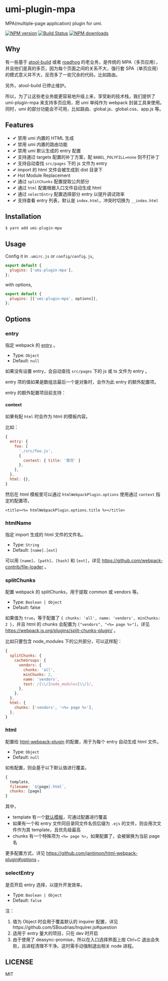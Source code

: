 # umi-plugin-mpa

MPA(multiple-page application) plugin for umi.

[![NPM version](https://img.shields.io/npm/v/umi-plugin-mpa.svg?style=flat)](https://npmjs.org/package/umi-plugin-mpa)
[![Build Status](https://img.shields.io/travis/umijs/umi-plugin-mpa.svg?style=flat)](https://travis-ci.org/umijs/umi-plugin-mpa)
[![NPM downloads](http://img.shields.io/npm/dm/umi-plugin-mpa.svg?style=flat)](https://npmjs.org/package/umi-plugin-mpa)

## Why

有一些基于 [atool-build](https://github.com/ant-tool/atool-build) 或者 [roadhog](https://github.com/sorrycc/roadhog) 的老业务，是传统的 MPA（多页应用），并且他们是真的多页，因为每个页面之间的关系不大，强行套 SPA（单页应用）的模式意义并不大，反而多了一些冗余的代码，比如路由。

另外，atool-build 已停止维护。

所以，为了让这些老业务能更容易地升级上来，享受新的技术栈，我们提供了 umi-plugin-mpa 来支持多页应用，把 umi 单纯作为 webpack 封装工具来使用。同时，umi 的部分功能会不可用，比如路由、global.js、global.css、app.js 等。

## Features

- ✔︎ 禁用 umi 内置的 HTML 生成
- ✔︎ 禁用 umi 内置的路由功能
- ✔︎ 禁用 umi 默认生成的 entry 配置
- ✔︎ 支持通过 targets 配置的补丁方案，配 `BABEL_POLYFILL=none` 则不打补丁
- ✔︎ 支持自动查找 `src/pages` 下的 js 文件为 entry
- ✔︎ import 的 html 文件会被生成到 dist 目录下
- ✔︎ Hot Module Replacement
- ✔︎ 通过 `splitChunks` 配置提取公共部分
- ✔︎ 通过 `html` 配置根据入口文件自动生成 html
- ✔︎ 通过 `selectEntry` 配置选择部分 entry 以提升调试效率
- ✔︎ 支持查看 entry 列表，默认是 `index.html`，冲突时切换为 `__index.html`

## Installation

```bash
$ yarn add umi-plugin-mpa
```

## Usage

Config it in `.umirc.js` or `config/config.js`,

```js
export default {
  plugins: ['umi-plugin-mpa'],
};
```

with options,

```js
export default {
  plugins: [['umi-plugin-mpa', options]],
};
```

## Options

### entry

指定 webpack 的 [entry](https://webpack.js.org/configuration/entry-context/#entry) 。

- Type: `Object`
- Default: `null`

如果没有设置 entry，会自动查找 `src/pages` 下的 js 或 ts 文件为 entry 。

entry 项的值如果是数组且最后一个是对象时，会作为此 entry 的额外配置项。

entry 的额外配置项目前支持：

#### context

如果有配 `html` 时会作为 html 的模板内容。

比如：

```js
{
  entry: {
    foo: [
      './src/foo.js',
      {
        context: { title: '首页' }
      },
    ],
  },
  html: {},
}
```

然后在 html 模板里可以通过 `htmlWebpackPlugin.options` 使用通过 `context` 指定的配置项，

```
<title><%= htmlWebpackPlugin.options.title %></title>
```

### htmlName

指定 import 生成的 html 文件的文件名。

- Type: `String`
- Default: `[name].[ext]`

可以用 `[name]`、`[path]`、`[hash]` 和 `[ext]`，详见 https://github.com/webpack-contrib/file-loader 。

### splitChunks

配置 webpack 的 splitChunks，用于提取 common 或 vendors 等。

- Type: `Boolean | Object`
- Default: false

如果值为 `true`，等于配置了 `{ chunks: 'all', name: 'vendors', minChunks: 2 }`，并且 html 的 chunks 会配置为 `["vendors", "<%= page %>"]`，详见 https://webpack.js.org/plugins/split-chunks-plugin/ 。

比如只要包含 node_modules 下的公共部分，可以这样配：

```js
{
  splitChunks: {
    cacheGroups: {
      vendors: {
        chunks: 'all',
        minChunks: 2,
        name: 'vendors',
        test: /[\\/]node_modules[\\/]/,
      },
    },
  },
  html: {
    chunks: ['vendors', '<%= page %>'],
  },
}
```

### html

配置给 [html-webpack-plugin](https://github.com/jantimon/html-webpack-plugin) 的配置，用于为每个 entry 自动生成 html 文件。

- Type: `Object`
- Default: `null`

如有配置，则会基于以下默认值进行覆盖，

```js
{
  template,
  filename: `${page}.html`,
  chunks: [page]
}
```

其中，

- template 有一个[默认模板](http://github.com/umijs/umi-plugin-mpa/tree/master/templates/document.ejs)，可通过配置进行覆盖
- 如果有一个和 entry 文件同目录同文件名但后缀为 `.ejs` 的文件，则会用次文件作为其 template，且优先级最高
- chunks 有一个特殊项为 `<%= page %>`，如果配置了，会被替换为当前 page 名

更多配置方式，详见 https://github.com/jantimon/html-webpack-plugin#options 。

### selectEntry

是否开启 entry 选择，以提升开发效率。

- Type: `Boolean | Object`
- Default: `false`

注：

1. 值为 Object 时会用于覆盖默认的 inquirer 配置，详见https://github.com/SBoudrias/Inquirer.js#question
2. 适用于 entry 量大的项目，只在 dev 时开启
3. 由于使用了 deasync-promise，所以在入口选择界面上按 Ctrl+C 退出会失败，且进程清理不干净。这时需手动强制退出相关 node 进程。

## LICENSE

MIT
